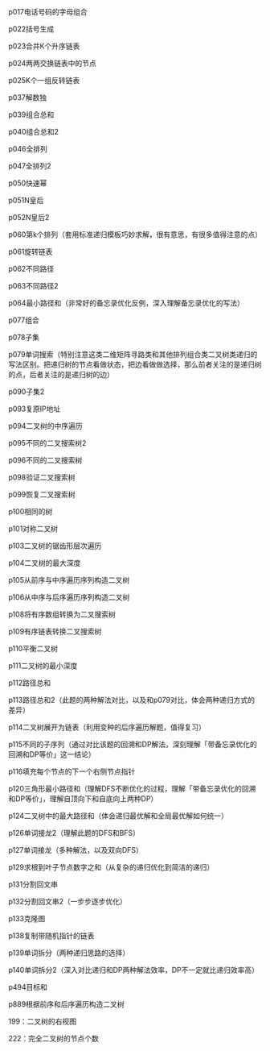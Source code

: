 
p017电话号码的字母组合

p022括号生成

p023合并K个升序链表

p024两两交换链表中的节点

p025K个一组反转链表

p037解数独

p039组合总和

p040组合总和2

p046全排列

p047全排列2

p050快速幂

p051N皇后

p052N皇后2

p060第k个排列（套用标准递归模板巧妙求解，很有意思，有很多值得注意的点）

p061旋转链表

p062不同路径

p063不同路径2

p064最小路径和（非常好的备忘录优化反例，深入理解备忘录优化的写法）

p077组合

p078子集

p079单词搜索（特别注意这类二维矩阵寻路类和其他排列组合类二叉树类递归的写法区别。把递归树的节点看做状态，把边看做做选择，那么前者关注的是递归树的点，后者关注的是递归树的边）

p090子集2

p093复原IP地址

p094二叉树的中序遍历

p095不同的二叉搜索树2

p096不同的二叉搜索树

p098验证二叉搜索树

p099恢复二叉搜索树

p100相同的树

p101对称二叉树

p103二叉树的锯齿形层次遍历

p104二叉树的最大深度

p105从前序与中序遍历序列构造二叉树

p106从中序与后序遍历序列构造二叉树

p108将有序数组转换为二叉搜索树

p109有序链表转换二叉搜索树

p110平衡二叉树

p111二叉树的最小深度

p112路径总和

p113路径总和2（此题的两种解法对比，以及和p079对比，体会两种递归方式的差异）

p114二叉树展开为链表（利用变种的后序遍历解题，值得复习）

p115不同的子序列（通过对比该题的回溯和DP解法，深刻理解「带备忘录优化的回溯和DP等价」这一结论）

p116填充每个节点的下一个右侧节点指针

p120三角形最小路径和（理解DFS不断优化的过程，理解「带备忘录优化的回溯和DP等价」，理解自顶向下和自底向上两种DP）

p124二叉树中的最大路径和（体会递归最优解和全局最优解如何统一）

p126单词接龙2（理解此题的DFS和BFS）

p127单词接龙（多种解法，以及双向DFS）

p129求根到叶子节点数字之和（从复杂的递归优化到简洁的递归）

p131分割回文串

p132分割回文串2（一步步逐步优化）

p133克隆图

p138复制带随机指针的链表

p139单词拆分（两种递归思路的选择）

p140单词拆分2（深入对比递归和DP两种解法效率，DP不一定就比递归效率高）

p494目标和

p889根据前序和后序遍历构造二叉树

199：二叉树的右视图

222：完全二叉树的节点个数

